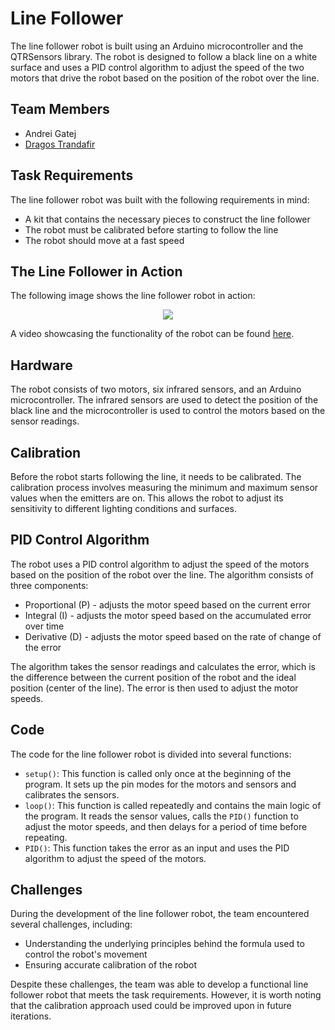 # Line Follower

The line follower robot is built using an Arduino microcontroller and the QTRSensors library. The robot is designed to follow a black line on a white surface and uses a PID control algorithm to adjust the speed of the two motors that drive the robot based on the position of the robot over the line.

## Team Members

* Andrei Gatej
* [Dragos Trandafir](https://github.com/nomoney34)

## Task Requirements

The line follower robot was built with the following requirements in mind:

- A kit that contains the necessary pieces to construct the line follower
- The robot must be calibrated before starting to follow the line
- The robot should move at a fast speed

## The Line Follower in Action

The following image shows the line follower robot in action:

<div style="text-align: center;">
  <img src="./assets/line-follower.png">
</div>

A video showcasing the functionality of the robot can be found [here](https://youtube.com/shorts/NF3iMSwg8Gc?feature=share).

## Hardware

The robot consists of two motors, six infrared sensors, and an Arduino microcontroller. The infrared sensors are used to detect the position of the black line and the microcontroller is used to control the motors based on the sensor readings.

## Calibration

Before the robot starts following the line, it needs to be calibrated. The calibration process involves measuring the minimum and maximum sensor values when the emitters are on. This allows the robot to adjust its sensitivity to different lighting conditions and surfaces.

## PID Control Algorithm

The robot uses a PID control algorithm to adjust the speed of the motors based on the position of the robot over the line. The algorithm consists of three components:
- Proportional (P) - adjusts the motor speed based on the current error
- Integral (I) - adjusts the motor speed based on the accumulated error over time
- Derivative (D) - adjusts the motor speed based on the rate of change of the error

The algorithm takes the sensor readings and calculates the error, which is the difference between the current position of the robot and the ideal position (center of the line). The error is then used to adjust the motor speeds.

## Code

The code for the line follower robot is divided into several functions:

- `setup()`: This function is called only once at the beginning of the program. It sets up the pin modes for the motors and sensors and calibrates the sensors.
- `loop()`: This function is called repeatedly and contains the main logic of the program. It reads the sensor values, calls the `PID()` function to adjust the motor speeds, and then delays for a period of time before repeating.
- `PID()`: This function takes the error as an input and uses the PID algorithm to adjust the speed of the motors.


## Challenges

During the development of the line follower robot, the team encountered several challenges, including:

- Understanding the underlying principles behind the formula used to control the robot's movement
- Ensuring accurate calibration of the robot

Despite these challenges, the team was able to develop a functional line follower robot that meets the task requirements. However, it is worth noting that the calibration approach used could be improved upon in future iterations.
